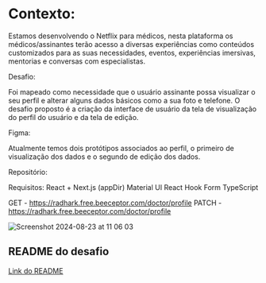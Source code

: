 # Contexto:  

Estamos desenvolvendo o Netflix para médicos, nesta plataforma os médicos/assinantes terão acesso a diversas experiências como conteúdos customizados para as suas necessidades, eventos, experiências imersivas, mentorias e conversas com especialistas.

Desafio: 

Foi mapeado como necessidade que o usuário assinante possa visualizar o seu perfil e alterar alguns dados básicos como a sua foto e telefone. O desafio proposto é a criação da interface de usuário da tela de visualização do perfil do usuário e da tela de edição.

Figma:

Atualmente temos dois protótipos associados ao perfil, o primeiro de visualização dos dados e o segundo de edição dos dados.


Repositório:


Requisitos:
React + Next.js (appDir)
Material UI
React Hook Form
TypeScript


GET -  https://radhark.free.beeceptor.com/doctor/profile
PATCH - https://radhark.free.beeceptor.com/doctor/profile

![Screenshot 2024-08-23 at 11 06 03](https://github.com/user-attachments/assets/3b31446a-e8a6-42ff-8ba0-2a02afd91549)

## README do desafio
[Link do README](/frontend/README.md)
